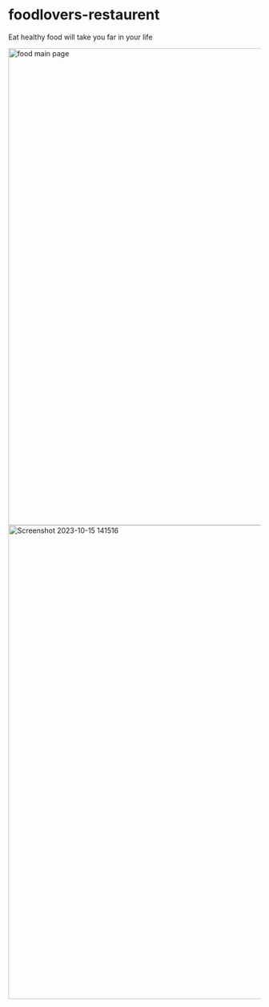 # foodlovers-restaurent
Eat healthy food will take you far in your life

<img width="951" alt="food main page" src="https://github.com/JohnnyLouisTech/foodlovers-restaurent/assets/29494723/6570bcb4-8979-4a9d-b607-01dd1433061d">

<img width="945" alt="Screenshot 2023-10-15 141516" src="https://github.com/JohnnyLouisTech/foodlovers-restaurent/assets/29494723/db9d0bbd-7c6b-46f5-8a1c-0aeda5241035">
